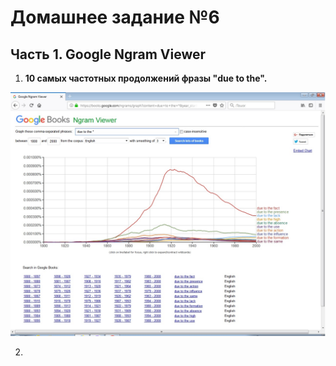 # Домашнее задание №6

## Часть 1. Google Ngram Viewer

1. __10 самых частотных продолжений фразы "due to the".__

![s1](gng1.jpg)

2.
